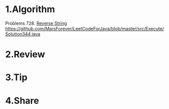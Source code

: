 # 1.Algorithm

Problems 728. [Reverse String](https://leetcode.com/problems/reverse-string/description/)
https://github.com/MarsForever/LeetCodeForJava/blob/master/src/Execute/Solution344.java

# 2.Review


# 3.Tip


# 4.Share